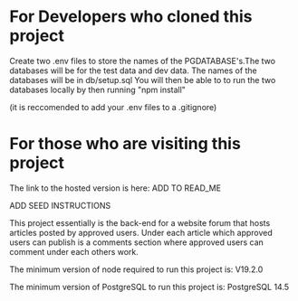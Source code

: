 # For Developers who cloned this project

Create two .env files to store the names of the PGDATABASE's.The two databases will be for the test data and dev data. The names of the databases will be in db/setup.sql You will then be able to to run the two databases locally by then running "npm install"

(it is reccomended to add your .env files to a .gitignore)

# For those who are visiting this project

The link to the hosted version is here: ADD TO READ_ME

ADD SEED INSTRUCTIONS

This project essentially is the back-end for a website 
forum that hosts articles posted by approved users. Under 
each article which approved users can publish is a comments 
section where approved users can comment under each others 
work.

The minimum version of node required to run this project is: V19.2.0

The minimum version of PostgreSQL to run this project is:
PostgreSQL 14.5